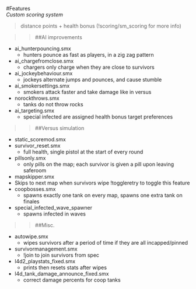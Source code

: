 #Features  
*Custom scoring system*  
> distance points + health bonus (!scoring/sm_scoring for more info)
>  

>>##AI improvements  
>>
 * ai_hunterpouncing.smx  
   * hunters pounce as fast as players, in a zig zag pattern
 * ai_chargefromclose.smx  
   * chargers only charge when they are close to survivors
 * ai_jockeybehaviour.smx  
   * jockeys alternate jumps and pounces, and cause stumble
 * ai_smokersettings.smx  
   * smokers attack faster and take damage like in versus
 * norockthrows.smx  
   * tanks do not throw rocks
 * ai_targeting.smx  
   * special infected are assigned health bonus target preferences

>>##Versus simulation
>>
 * static_scoremod.smx
 * survivor_reset.smx
   * full health, single pistol at the start of every round
 * pillsonly.smx
   * only pills on the map; each survivor is given a pill upon leaving saferoom
 * mapskipper.smx  
  * Skips to next map when survivors wipe !toggleretry to toggle this feature
 * coopbosses.smx  
   * spawns exactly one tank on every map, spawns one extra tank on finales
 * special_infected_wave_spawner 
   * spawns infected in waves

>>##Misc.
>>
 * autowipe.smx
   * wipes survivors after a period of time if they are all incapped/pinned
 * survivormanagement.smx
   * !join to join survivors from spec
 * l4d2_playstats_fixed.smx 
   * prints then resets stats after wipes
 * l4d_tank_damage_announce_fixed.smx  
   * correct damage percents for coop tanks 
